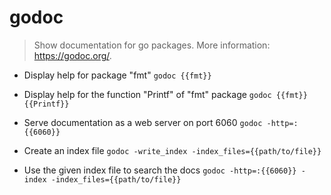 # godoc
> Show documentation for go packages.
> More information: <https://godoc.org/>.

- Display help for package "fmt"
`godoc {{fmt}}`

- Display help for the function "Printf" of "fmt" package
`godoc {{fmt}} {{Printf}}`

- Serve documentation as a web server on port 6060
`godoc -http=:{{6060}}`

- Create an index file
`godoc -write_index -index_files={{path/to/file}}`

- Use the given index file to search the docs
`godoc -http=:{{6060}} -index -index_files={{path/to/file}}`
